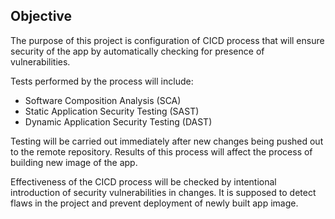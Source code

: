 ## Objective
The purpose of this project is configuration of CICD process that will ensure security of the app by automatically checking for presence of vulnerabilities.

Tests performed by the process will include:
 - Software Composition Analysis (SCA)
 - Static Application Security Testing (SAST)
 - Dynamic Application Security Testing (DAST)

Testing will be carried out immediately after new changes being pushed out to the remote repository. Results of this process will affect the process of building new image of the app. 

Effectiveness of the CICD process will be checked by intentional introduction of security vulnerabilities in changes. It is supposed to detect flaws in the project and prevent deployment of newly built app image.